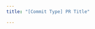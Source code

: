 ```yaml
---
title: "[Commit Type] PR Title"

---
```


<!--- 
If possible, try to create a PR title based on the conventional commits standard.
The format of the title should adhere to the following patern: [<type> #<optional issue or task number>] <pr title>

Examples:
  [Feature] Add item POST routes
  [Bugfix #5] Fix broken link

Conventional Commit Types Cheatsheet:
'feature' or 'feat'   Adding a new feature to the application
'bugfix' or 'fix'     Adding a fix for a bug or issue
'refactor'            Rewrite/restructure of code that doesn't change application behaviour
'perf'                Changes that improve performance
'style'               Changes that don't affect the meaning of the code (white-space, formatting, missing semi-colons, etc.)
'test'                Adding missing tests or correcting existing ones
'docs'                Changes that affect documentation only
'build'               Changes that affect build components like build tool, ci pipeline, dependencies, project version, ...
'chore'               Miscellaneous commits e.g. modifying .gitignore
-->
